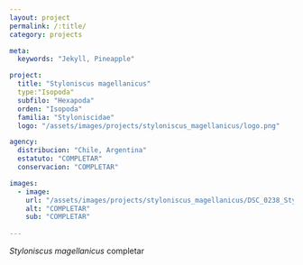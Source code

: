 ```yaml
---
layout: project
permalink: /:title/
category: projects

meta:
  keywords: "Jekyll, Pineapple"

project:
  title: "Styloniscus magellanicus"
  type:"Isopoda"
  subfilo: "Hexapoda"
  orden: "Isopoda"
  familia: "Styloniscidae"
  logo: "/assets/images/projects/styloniscus_magellanicus/logo.png"

agency:
  distribucion: "Chile, Argentina"
  estatuto: "COMPLETAR"
  conservacion: "COMPLETAR"

images:
  - image:
    url: "/assets/images/projects/styloniscus_magellanicus/DSC_0238_Styloniscus magellanicus.jpg"
    alt: "COMPLETAR"
    sub: "COMPLETAR"
  
---
```

<p><i>Styloniscus magellanicus</i> completar </p>
